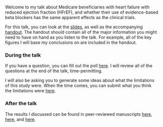 Welcome to my talk about Medicare beneficiaries with heart failure with reduced ejection fraction (HFrEF), and whether their use of evidence-based beta blockers has the same apparent effects as the clinical trials.

For this talk, you can look at the [slides](talk.pdf), as well as the accompanying [handout](handout.pdf). The handout should contain all of the major information you might need to have on hand as you listen to the talk. For example, all of the key figures I will base my conclusions on are included in the handout. 

### During the talk

If you have a question, you can fill out the poll [here](https://PollEv.com/free_text_polls/GLpyFwBeiu6JP6JFkpluc/respond). I will review all of the questions at the end of the talk, time-permitting.

I will also be asking you to generate some ideas about what the limitations of this study were. When the time comes, you can submit what you think the limitations were [here](https://PollEv.com/free_text_polls/OYaSM6zJEv5fVOtu12BQO/respond).

### After the talk

The results I discussed can be found in peer-reviewed manuscripts [here](http://dx.doi.org/10.1016/j.cardfail.2018.10.005), [here](http://dx.doi.org/10.1371/journal.pone.0233161), and [here](https://www.ahajournals.org/doi/full/10.1161/JAHA.117.007785).
